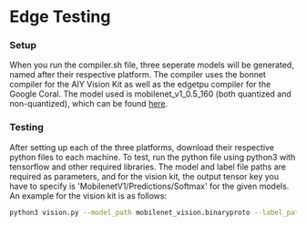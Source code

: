 # Edge Testing

### Setup

When you run the compiler.sh file, three seperate models will be generated, named after their respective platform. The compiler uses the bonnet compiler for the AIY Vision Kit as well as the edgetpu compiler for the Google Coral. The model used is mobilenet_v1_0.5_160 (both quantized and non-quantized), which can be found [here](https://www.tensorflow.org/lite/guide/hosted_models).

### Testing

After setting up each of the three platforms, download their respective python files to each machine. To test, run the python file using python3 with tensorflow and other required libraries. The model and label file paths are required as parameters, and for the vision kit, the output tensor key you have to specify is 'MobilenetV1/Predictions/Softmax' for the given models. An example for the vision kit is as follows:
```sh
python3 vision.py --model_path mobilenet_vision.binaryproto --label_path mobilenet_labels.txt --input test.jpg --input_size 160 --output_key MobilenetV1/Predictions/Softmax
```
